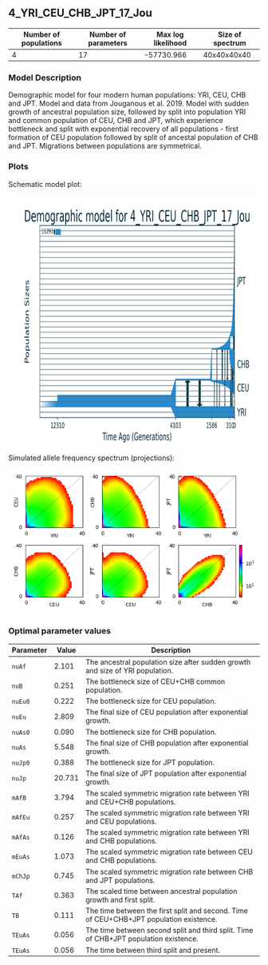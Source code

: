 ## 4_YRI_CEU_CHB_JPT_17_Jou


| Number of populations | Number of parameters | Max log likelihood | Size of spectrum |
| --- | --- | --- | --- |
| 4 | 17 | -57730.966 | 40x40x40x40 |


### Model Description

Demographic model for four modern human populations: YRI, CEU, CHB and JPT. Model and data from Jouganous et al. 2019. Model with sudden growth of ancestral population size, followed by split into population YRI and common population of CEU, CHB and JPT, which experience bottleneck and split with exponential recovery of all populations - first formation of CEU population followed by split of ancestal population of CHB and JPT. Migrations between populations are symmetrical.

### Plots

Schematic model plot:

<img src="model_plot.png" height="500" />

Simulated allele frequency spectrum (projections):

<img src="fs_plot_projections.png" />


### Optimal parameter values

| Parameter | Value | Description |
| --- | --- | --- |
| `nuAf` | 2.101 | The ancestral population size after sudden growth and size of YRI population. |
| `nuB` | 0.251 | The bottleneck size of CEU+CHB common population. |
| `nuEu0` | 0.222 | The bottleneck size for CEU population. |
| `nuEu` | 2.809 | The final size of CEU population after exponential growth. |
| `nuAs0` | 0.090 | The bottleneck size for CHB population. |
| `nuAs` | 5.548 | The final size of CHB population after exponential growth. |
| `nuJp0` | 0.388 | The bottleneck size for JPT population. |
| `nuJp` | 20.731 | The final size of JPT population after exponential growth. |
| `mAfB` | 3.794 | The scaled symmetric migration rate between YRI and CEU+CHB populations. |
| `mAfEu` | 0.257 | The scaled symmetric migration rate between YRI and CEU populations. |
| `mAfAs` | 0.126 | The scaled symmetric migration rate between YRI and CHB populations. |
| `mEuAs` | 1.073 | The scaled symmetric migration rate between CEU and CHB populations. |
| `mChJp` | 0.745 | The scaled symmetric migration rate between CHB and JPT populations. |
| `TAf` | 0.363 | The scaled time between ancestral population growth and first split. |
| `TB` | 0.111 | The time between the first split and second. Time of CEU+CHB+JPT population existence. |
| `TEuAs` | 0.056 | The time between second split and third split. Time of CHB+JPT population existence. |
| `TEuAs` | 0.056 | The time between third split and present. |

